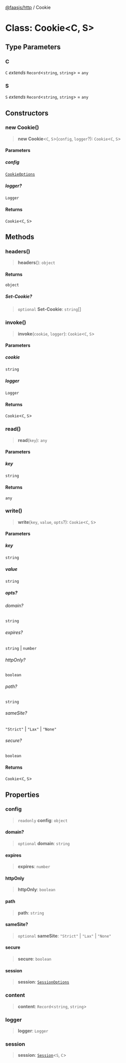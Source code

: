 [@faasjs/http](../README.md) / Cookie

# Class: Cookie\<C, S\>

## Type Parameters

### C

`C` *extends* `Record`\<`string`, `string`\> = `any`

### S

`S` *extends* `Record`\<`string`, `string`\> = `any`

## Constructors

### new Cookie()

> **new Cookie**\<`C`, `S`\>(`config`, `logger`?): `Cookie`\<`C`, `S`\>

#### Parameters

##### config

[`CookieOptions`](../type-aliases/CookieOptions.md)

##### logger?

`Logger`

#### Returns

`Cookie`\<`C`, `S`\>

## Methods

### headers()

> **headers**(): `object`

#### Returns

`object`

##### Set-Cookie?

> `optional` **Set-Cookie**: `string`[]

### invoke()

> **invoke**(`cookie`, `logger`): `Cookie`\<`C`, `S`\>

#### Parameters

##### cookie

`string`

##### logger

`Logger`

#### Returns

`Cookie`\<`C`, `S`\>

### read()

> **read**(`key`): `any`

#### Parameters

##### key

`string`

#### Returns

`any`

### write()

> **write**(`key`, `value`, `opts`?): `Cookie`\<`C`, `S`\>

#### Parameters

##### key

`string`

##### value

`string`

##### opts?

###### domain?

`string`

###### expires?

`string` \| `number`

###### httpOnly?

`boolean`

###### path?

`string`

###### sameSite?

`"Strict"` \| `"Lax"` \| `"None"`

###### secure?

`boolean`

#### Returns

`Cookie`\<`C`, `S`\>

## Properties

### config

> `readonly` **config**: `object`

#### domain?

> `optional` **domain**: `string`

#### expires

> **expires**: `number`

#### httpOnly

> **httpOnly**: `boolean`

#### path

> **path**: `string`

#### sameSite?

> `optional` **sameSite**: `"Strict"` \| `"Lax"` \| `"None"`

#### secure

> **secure**: `boolean`

#### session

> **session**: [`SessionOptions`](../type-aliases/SessionOptions.md)

### content

> **content**: `Record`\<`string`, `string`\>

### logger

> **logger**: `Logger`

### session

> **session**: [`Session`](Session.md)\<`S`, `C`\>
